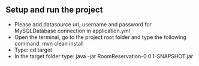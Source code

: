 ## Setup and run the project
- Please add datasource url, username and password for MySQLDatabase connection in application.yml
- Open the terminal, go to the project root folder and type the following command: mvn clean install
- Type: cd target
- In the target folder type: java -jar RoomReservation-0.0.1-SNAPSHOT.jar




